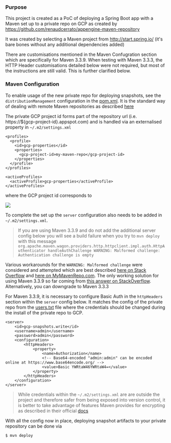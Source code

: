 ### Purpose

This project is created as a PoC of deploying a Spring Boot app with a Maven set up to a private repo on GCP as created by https://github.com/renaudcerrato/appengine-maven-repository

It was created by selecting a Maven project from http://start.spring.io/ (it's bare bones without any additional dependencies added)

There are customisations mentioned in the Maven Confugration section which are specifically for Maven 3.3.9. When testing with Maven 3.3.3, the HTTP Header customisations detailed below were not required, but most of the instructions are still valid. This is further clarified below.

### Maven Configuration

To enable usage of the new private repo for deploying snapshots, see the `distributionManagement` configuration in the [pom.xml](pom.xml). It is the standard way of dealing with remote Maven repositories as described [here](http://maven.apache.org/plugins/maven-deploy-plugin/usage.html)

The private GCP project id forms part of the repository url (i.e. https://${gcp-project-id}.appspot.com) and is handled via an externalised property in `~/.m2/settings.xml`

```maven
<profiles>
  <profile>
    <id>gcp-properties</id>
    <properties>
      <gcp-project-id>my-maven-repo</gcp-project-id>
    </properties>
  </profile>
</profiles>

<activeProfiles>
  <activeProfile>gcp-properties</activeProfile>
</activeProfiles>
```

where the GCP project id corresponds to

![](http://i.imgur.com/iSt98wWl.png)

To complete the set up the `server` configuration also needs to be added in `~/.m2/settings.xml`. 

> If you are using Maven 3.3.9 and do not add the additional server config below you will see a build failure when you try to `mvn deploy` with this message  `org.apache.maven.wagon.providers.http.httpclient.impl.auth.HttpAuthenticator handleAuthChallenge
WARNING: Malformed challenge: Authentication challenge is empty`

Various workarounds for the `WARNING: Malformed challenge` were considered and attempted which are best described [here on Stack Overflow](http://stackoverflow.com/questions/1280747/accessing-an-artifactory-maven-repo-that-requires-basic-auth) and [here on MyMavenRepo.com](https://mymavenrepo.com/docs/maven.auth.html). The only working solution for using Maven 3.3.9 so far coming from [this answer on StackOverflow](http://stackoverflow.com/a/10985349/752167). Alternatively, you can downgrade to Maven 3.3.3

For Maven 3.3.9, it is necessary to configure Basic Auth in the `httpHeaders` section within the `server` config below. It matches the config of the private repo from the [users.txt](https://github.com/renaudcerrato/appengine-maven-repository/blob/master/src/main/webapp/WEB-INF/users.txt) file where the credentials should be changed during the install of the private repo to GCP.

```maven
<server>
    <id>gcp-snapshots.write</id>
    <username>admin</username>
	<password>admin</password>
    <configuration>
        <httpHeaders>
            <property>
                <name>Authorization</name>
                <!-- Base64-encoded "admin:admin" can be encoded online at https://www.base64encode.org/ -->
                <value>Basic YWRtaW46YWRtaW4=</value>
            </property>
        </httpHeaders>
    </configuration>
</server>
```
> While credentials within the `~/.m2/settings.xml` are are outside the project and therefore safer from being exposed into version control, it is better to take advantage of features Maven provides for encrypting as described in their official [docs](https://maven.apache.org/guides/mini/guide-encryption.html)

With all the config now in place, deploying snapshot artifacts to your private repository can be done via

```bash
$ mvn deploy
```
